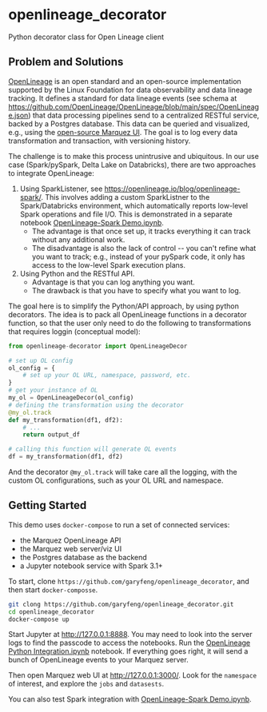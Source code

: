 # openlineage_decorator
Python decorator class for Open Lineage client

## Problem and Solutions

[OpenLineage](https://github.com/OpenLineage/OpenLineage) is an open standard and an open-source implementation supported by the Linux Foundation for data observability and data lineage tracking. It defines a standard for data lineage events (see schema at https://github.com/OpenLineage/OpenLineage/blob/main/spec/OpenLineage.json) that data processing pipelines send to a centralized RESTful service, backed by a Postgres database. This data can be queried and visualized, e.g., using the [open-source Marquez UI](https://github.com/MarquezProject/marquez). The goal is to log every data transformation and transaction, with versioning history. 

The challenge is to make this process unintrusive and ubiquitous. In our use case (Spark/pySpark, Delta Lake on Databricks), there are two approaches to integrate OpenLineage:

1. Using SparkListener, see https://openlineage.io/blog/openlineage-spark/. This involves adding a custom SparkListner to the Spark/Databricks environment, which automatically reports low-level Spark operations and file I/O. This is demonstrated in a separate notebook [OpenLineage-Spark Demo.ipynb](/notebooks/OpenLineage-Spark%20Demo.ipynb).
    - The advantage is that once set up, it tracks everything it can track without any additional work.
    - The disadvantage is also the lack of control -- you can't refine what you want to track; e.g., instead of your pySpark code, it only has access to the low-level Spark execution plans. 
2. Using Python and the RESTful API. 
    - Advantage is that you can log anything you want.
    - The drawback is that you have to specify what you want to log.
    
The goal here is to simplify the Python/API approach, by using python decorators. The idea is to pack all OpenLineage functions in a decorator function, so that the user only need to do the following to transformations that requires loggin (conceptual model):

```python
from openlineage-decorator import OpenLineageDecor

# set up OL config
ol_config = {
    # set up your OL URL, namespace, password, etc.
}
# get your instance of OL
my_ol = OpenLineageDecor(ol_config)
# defining the transformation using the decorator
@my_ol.track
def my_transformation(df1, df2):
    # ...
    return output_df

# calling this function will generate OL events
df = my_transformation(df1, df2)
```

And the decorator `@my_ol.track` will take care all the logging, with the custom OL configurations, such as your OL URL and namespace.

## Getting Started

This demo uses `docker-compose` to run a set of connected services:
- the Marquez OpenLineage API
- the Marquez web server/viz UI
- the Postgres database as the backend
- a Jupyter notebook service with Spark 3.1+

To start, clone `https://github.com/garyfeng/openlineage_decorator`, and then start `docker-composse`.

```sh
git clong https://github.com/garyfeng/openlineage_decorator.git
cd openlineage_decorator
docker-compose up
```

Start Jupyter at http://127.0.0.1:8888. You may need to look into the server logs to find the passcode to access the notebooks. Run the [OpenLineage Python Integration.ipynb](/notebooks/OpenLineage%20Python%20Integration.ipynb) notebook. If everything goes right, it will send a bunch of OpenLineage events to your Marquez server. 

Then open Marquez web UI at http://127.0.0.1:3000/. Look for the `namespace` of interest, and explore the `jobs` and `datasests`. 

You can also test Spark integration with [OpenLineage-Spark Demo.ipynb](/notebooks/OpenLineage-Spark%20Demo.ipynb).